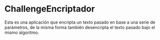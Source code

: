 # ChallengeEncriptador
Esta es una aplicación que encripta un texto pasado en base a una serie de parámetros, de la misma forma también desencripta el texto pasado bajo el mismo algoritmo.
